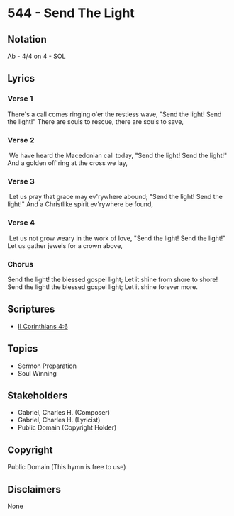 # 544 - Send The Light

## Notation

Ab - 4/4 on 4 - SOL

## Lyrics

### Verse 1

There's a call comes ringing o'er the restless wave, "Send the light! Send the light!" There are souls to rescue, there are souls to save, 

### Verse 2

 We have heard the Macedonian call today, "Send the light! Send the light!" And a golden off'ring at the cross we lay, 

### Verse 3

 Let us pray that grace may ev'rywhere abound; "Send the light! Send the light!" And a Christlike spirit ev'rywhere be found,

### Verse 4

 Let us not grow weary in the work of love, "Send the light! Send the light!" Let us gather jewels for a crown above, 

### Chorus

Send the light! the blessed gospel light; Let it shine from shore to shore! Send the light! the blessed gospel light; Let it shine forever more.


## Scriptures

- [II Corinthians 4:6](https://www.biblegateway.com/passage/?search=II%20Corinthians%204%3A6)

## Topics

- Sermon Preparation
- Soul Winning

## Stakeholders

- Gabriel, Charles H. (Composer)
- Gabriel, Charles H. (Lyricist)
- Public Domain (Copyright Holder)

## Copyright

Public Domain
(This hymn is free to use)

## Disclaimers

None

